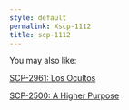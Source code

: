 ```yaml
---
style: default
permalink: Xscp-1112
title: scp-1112
---
```

You may also like:

[SCP-2961: Los Ocultos](http://scp-wiki.net/scp-2961)

[SCP-2500: A Higher Purpose](http://scp-wiki.net/scp-2500)
